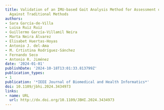 ```yaml
---
title: Validation of an IMU-based Gait Analysis Method for Assessment of Fall Risk
  Against Traditional Methods
authors:
- Sara García-de-Villa
- Luisa Ruiz Ruiz
- Guillermo García-Villamil Neira
- Marta Neira Álvarez
- Elisabet Huertas-Hoyas
- Antonio J. del-Ama
- M. Crtistina Rodríguez-Sánchez
- Fernando Seco
- Antonio R. Jiménez
date: '2024-01-01'
publishDate: '2024-10-18T13:01:33.813799Z'
publication_types:
- 1
publication: '*IEEE Journal of Biomedical and Health Informatics*'
doi: 10.1109/jbhi.2024.3434973
links:
- name: URL
  url: http://dx.doi.org/10.1109/JBHI.2024.3434973
---
```

